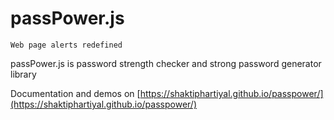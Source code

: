 # passPower.js
    Web page alerts redefined
passPower.js is password strength checker and strong password generator library

Documentation and demos on [https://shaktiphartiyal.github.io/passpower/](https://shaktiphartiyal.github.io/passpower/)